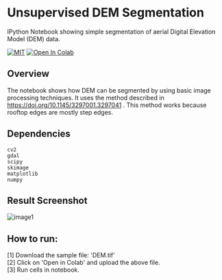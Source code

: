 # Unsupervised DEM Segmentation
IPython Notebook showing simple segmentation of aerial Digital Elevation Model (DEM) data.

[![MIT](https://img.shields.io/badge/license-MIT-brightgreen.svg)](https://github.com/kritiksoman/Aerial-Segmentation/blob/master/Unsupervised-DEM-Segmentation/LICENSE)
[![Open In Colab](https://colab.research.google.com/assets/colab-badge.svg)](https://colab.research.google.com/github/kritiksoman//Aerial-Segmentation/blob/master/Unsupervised-DEM-Segmentation/Unsupervised_DEM_Segmentation.ipynb)


## Overview
The notebook shows how DEM can be segmented by using basic image processing techniques. It uses the method described in https://doi.org/10.1145/3297001.3297041 .
This method works because rooftop edges are mostly step edges.


## Dependencies
```
cv2 
gdal
scipy
skimage
matplotlib
numpy
```

## Result Screenshot
![image1](https://github.com/kritiksoman/Aerial-Segmentation/blob/master/Unsupervised-DEM-Segmentation/results/DEM_Segment.png)

## How to run: 
[1] Download the sample file: 'DEM.tif'<br/>
[2] Click on 'Open in Colab' and upload the above file.<br/>
[3] Run cells in notebook.<br/>
